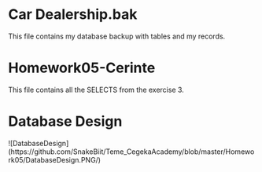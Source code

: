 <h1>Car Dealership.bak</h1>
This file contains my database backup with tables and my records.
<br/>
<h1>Homework05-Cerinte</h1>
This file contains all the SELECTS from the exercise 3.
<br/>
<h1>Database Design</h1>
![DatabaseDesign](https://github.com/SnakeBiit/Teme_CegekaAcademy/blob/master/Homework05/DatabaseDesign.PNG/)

